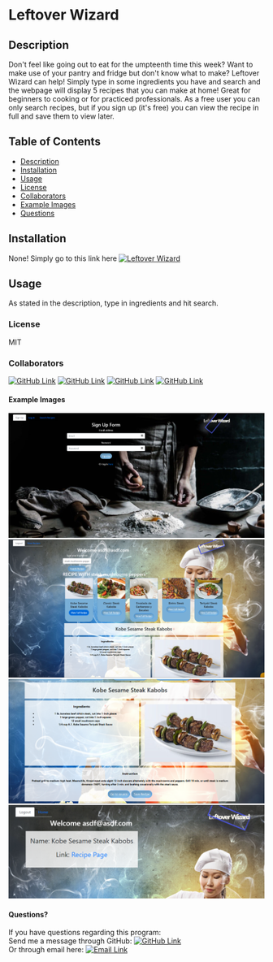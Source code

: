 # Leftover Wizard
## Description
Don't feel like going out to eat for the umpteenth time this week? Want to make use of your pantry and fridge but don't know what to make? Leftover Wizard can help! Simply type in some ingredients you have and search and the webpage will display 5 recipes that you can make at home! Great for beginners to cooking or for practiced professionals. As a free user you can only search recipes, but if you sign up (it's free) you can view the recipe in full and save them to view later.
## Table of Contents
* [Description](#Description)
* [Installation](#Installation)
* [Usage](#Usage)
* [License](#License)
* [Collaborators](#Collaborators)
* [Example Images](#Examples)
* [Questions](#Questions)

## Installation
None! Simply go to this link here [![Leftover Wizard](https://img.shields.io/badge/Leftover-Wizard-blue.svg)](https://leftover-wizard.herokuapp.com/)
## Usage
As stated in the description, type in ingredients and hit search.
### License
MIT
### Collaborators
[![GitHub Link](https://img.shields.io/badge/Github-alejandrosanchez93-yellowgreen.svg)](https://github.com/alejandrosanchez93) [![GitHub Link](https://img.shields.io/badge/Github-umutamac-yellowgreen.svg)](https://github.com/umutamac) [![GitHub Link](https://img.shields.io/badge/Github-kroarguello-yellowgreen.svg)](https://github.com/kroarguello) [![GitHub Link](https://img.shields.io/badge/Github-tyyui-yellowgreen.svg)](https://github.com/tyyui)
#### Example Images
![Landing Page](public/images/signupPage.png)
![Search Recipe](public/images/searchResults.png)
![Recipe Details](public/images/searchResults2.png)
![Saved Searches](public/images/savedSearch.png)

#### Questions?
If you have questions regarding this program:<br>
Send me a message through GitHub: [![GitHub Link](https://img.shields.io/badge/Github-GrimmeDev-lightgrey.svg)](https://github.com/GrimmeDev)<br>
Or through email here: <a href="mailto:rjgrimes@gmail.com" target="_blank">![Email Link](https://img.shields.io/badge/EMAIL-ME-informational.svg)</a>
